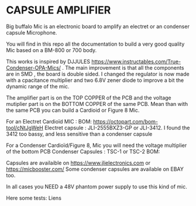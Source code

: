 # CAPSULE AMPLIFIER
Big buffalo Mic is an electronic board to amplify an electret or an condenser capsule Microphone. 

You will find in this repo all the documentation to build a very good quality Mic based on a BM-800 or 700 body.

This works is inspired by DJJULES https://www.instructables.com/True-Condenser-OPA-Mics/ . The main improvement is that all the components are in SMD , the board is double sided. I changed the regulator is now made with a cpacitance multiplier and two 6.8V zener diode to improve a bit the dynamic range of the mic.

The amplifier part is on the TOP COPPER of the PCB and the voltage mutiplier part is on the BOTTOM COPPER of the same PCB.
Mean than with the same PCB you can build a Cardioid or Figure 8 Mic.

For an Electret Cardioïd MIC : BOM: https://octopart.com/bom-tool/cNtJgWeH
Electret capsule : JLI-2555BXZ3-GP or JLI-3412. I found the 3412 too bassy, and less sensitive than a condenser capsule

For a Condenser Cardioïd/Figure 8, Mic you will need the voltage multiplier of the bottom PCB
Condenser Capsules : TSC-1 or TSC-2
BOM:

Capsules are availaible on https://www.jlielectronics.com or https://micbooster.com/
Some condenser capsules are available on EBAY too.

In all cases you NEED a 48V phantom power supply to use this kind of mic.

Here some tests: Liens






